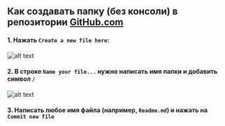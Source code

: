 ## Как создавать папку (без консоли) в репозитории [GitHub.com](www.github.com)

#### 1. Нажать `Create a new file here`:

![alt text](https://github.com/soda-io/Hacks-and-Tips/blob/master/cheatsheets/Images/create_new_file.jpeg)


#### 2. В строке `Name your file...`  нужно написать имя папки и добавить символ `/` 

![alt text](https://github.com/soda-io/Hacks-and-Tips/blob/master/cheatsheets/Images/changing_file_path.png)


#### 3. Написать любое имя файла (например, `Readme.md`) и нажать на `Commit new file`
